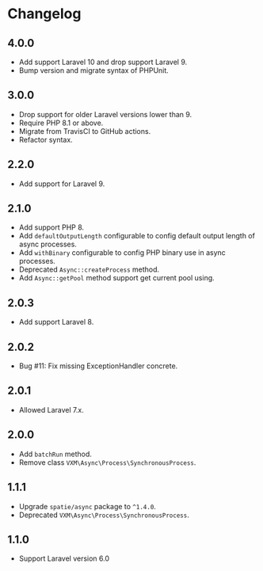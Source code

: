 # Changelog

## 4.0.0

- Add support Laravel 10 and drop support Laravel 9.
- Bump version and migrate syntax of PHPUnit.

## 3.0.0

- Drop support for older Laravel versions lower than 9.
- Require PHP 8.1 or above.
- Migrate from TravisCI to GitHub actions.
- Refactor syntax.

## 2.2.0

- Add support for Laravel 9.

## 2.1.0

- Add support PHP 8.
- Add `defaultOutputLength` configurable to config default output length of async processes.
- Add `withBinary` configurable to config PHP binary use in async processes.
- Deprecated `Async::createProcess` method.
- Add `Async::getPool` method support get current pool using.

## 2.0.3

- Add support Laravel 8.

## 2.0.2

- Bug #11: Fix missing ExceptionHandler concrete.

## 2.0.1

- Allowed Laravel 7.x.

## 2.0.0

- Add `batchRun` method.
- Remove class `VXM\Async\Process\SynchronousProcess`.

## 1.1.1

- Upgrade `spatie/async` package to `^1.4.0`.
- Deprecated `VXM\Async\Process\SynchronousProcess`.

## 1.1.0

- Support Laravel version 6.0
